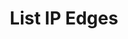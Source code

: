 ---
title: List IP Edges
excerpt: Retrieve a paginated, filtered list of IP Edges
api:
  file: swagger.json
  operationId: post_api-v3-assets-edges
hidden: false
---